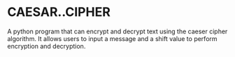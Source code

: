 # CAESAR..CIPHER
A python program that can encrypt and decrypt text using the caeser cipher algorithm. It allows users to input a message and a shift value to perform encryption and decryption.

